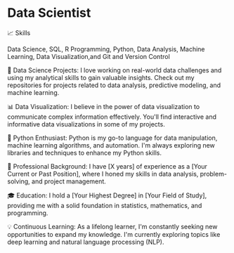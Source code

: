 # Data Scientist
📈 Skills

Data Science,
SQL,
R Programming,
Python,
Data Analysis,
Machine Learning,
Data Visualization,and
Git and Version Control

🔭 Data Science Projects: I love working on real-world data challenges and using my analytical skills to gain valuable insights. Check out my repositories for projects related to data analysis, predictive modeling, and machine learning.

📊 Data Visualization: I believe in the power of data visualization to communicate complex information effectively. You'll find interactive and informative data visualizations in some of my projects.

🐍 Python Enthusiast: Python is my go-to language for data manipulation, machine learning algorithms, and automation. I'm always exploring new libraries and techniques to enhance my Python skills.

💼 Professional Background: I have [X years] of experience as a [Your Current or Past Position], where I honed my skills in data analysis, problem-solving, and project management.

🎓 Education: I hold a [Your Highest Degree] in [Your Field of Study], providing me with a solid foundation in statistics, mathematics, and programming.

💡 Continuous Learning: As a lifelong learner, I'm constantly seeking new opportunities to expand my knowledge. I'm currently exploring topics like deep learning and natural language processing (NLP).


